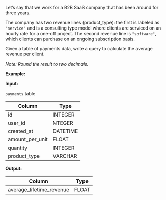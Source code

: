 ﻿
Let’s say that we work for a B2B SaaS company that has been around for three years.

The company has two revenue lines (product_type): the first is labeled as  `"service"`  and is a consulting type model where clients are serviced on an hourly rate for a one-off project. The second revenue line is  `"software"`, which clients can purchase on an ongoing subscription basis.

Given a table of payments data, write a query to calculate the average revenue per client.

_Note: Round the result to two decimals._

**Example:**

**Input:**

`payments`  table


|     Column      |   Type   |
|-----------------|----------|
| id              | INTEGER  |
| user_id         | NTEGER   |
| created_at      | DATETIME |
| amount_per_unit | FLOAT    |
| quantity        | INTEGER  |
| product_type    | VARCHAR  |



**Output:**


|          Column          | Type  |
|--------------------------|-------|
| average_lifetime_revenue | FLOAT |


